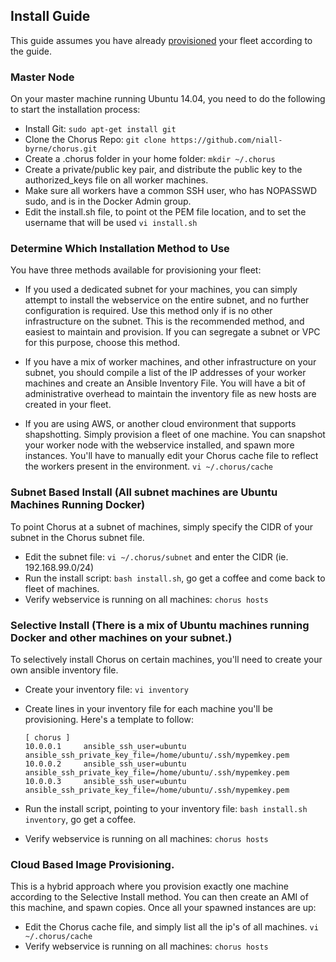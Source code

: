 ## Install Guide

This guide assumes you have already [provisioned](PROVISION.md) your fleet according to the guide.

### Master Node
On your master machine running Ubuntu 14.04, you need to do the following to start the installation process:
- Install Git: ```sudo apt-get install git```
- Clone the Chorus Repo: ```git clone https://github.com/niall-byrne/chorus.git```
- Create a .chorus folder in your home folder: ```mkdir ~/.chorus```
- Create a private/public key pair, and distribute the public key to the authorized_keys file on all worker machines.
- Make sure all workers have a common SSH user, who has NOPASSWD sudo, and is in the Docker Admin group.
- Edit the install.sh file, to point ot the PEM file location, and to set the username that will be used ```vi install.sh```

### Determine Which Installation Method to Use

You have three methods available for provisioning your fleet:

- If you used a dedicated subnet for your machines, you can simply attempt to install the webservice on the entire subnet, and no further configuration is required.  Use this method only if is no other infrastructure on the subnet.  This is the recommended method, and easiest to maintain and provision.  If you can segregate a subnet or VPC for this purpose, choose this method.

- If you have a mix of worker machines, and other infrastructure on your subnet, you should compile a list of the IP addresses of your worker machines and create an Ansible Inventory File.  You will have a bit of administrative overhead to maintain the inventory file as new hosts are created in your fleet.

- If you are using AWS, or another cloud environment that supports shapshotting.  Simply provision a fleet of one machine.  You can snapshot your worker node with the webservice installed, and spawn more instances.  You'll have to manually edit your Chorus cache file to reflect the workers present in the environment.  ```vi ~/.chorus/cache```

### Subnet Based Install (All subnet machines are Ubuntu Machines Running Docker)

To point Chorus at a subnet of machines, simply specify the CIDR of your subnet in the Chorus subnet file.  
- Edit the subnet file:  ```vi ~/.chorus/subnet``` and enter the CIDR (ie. 192.168.99.0/24)
- Run the install script: ```bash install.sh```, go get a coffee and come back to fleet of machines.
- Verify webservice is running on all machines:  ```chorus hosts```

### Selective Install (There is a mix of Ubuntu machines running Docker and other machines on your subnet.)

To selectively install Chorus on certain machines, you'll need to create your own ansible inventory file.
- Create your inventory file: ```vi inventory```
- Create lines in your inventory file for each machine you'll be provisioning.  Here's a template to follow:

    ```
    [ chorus ]
    10.0.0.1     ansible_ssh_user=ubuntu ansible_ssh_private_key_file=/home/ubuntu/.ssh/mypemkey.pem
    10.0.0.2     ansible_ssh_user=ubuntu ansible_ssh_private_key_file=/home/ubuntu/.ssh/mypemkey.pem
    10.0.0.3     ansible_ssh_user=ubuntu ansible_ssh_private_key_file=/home/ubuntu/.ssh/mypemkey.pem
    ```

- Run the install script, pointing to your inventory file: ```bash install.sh inventory```, go get a coffee.
- Verify webservice is running on all machines: ```chorus hosts```

### Cloud Based Image Provisioning.

This is a hybrid approach where you provision exactly one machine according to the Selective Install method.  You can then create an AMI of this machine, and spawn copies.  Once all your spawned instances are up:
- Edit the Chorus cache file, and simply list all the ip's of all machines.  ```vi ~/.chorus/cache```
- Verify webservice is running on all machines:  ```chorus hosts```

